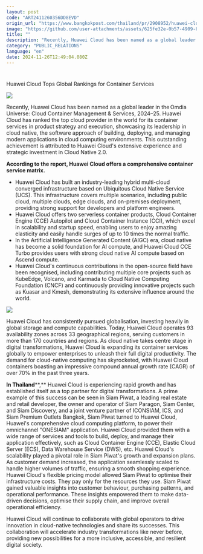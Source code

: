 ```yaml
---
layout: post
code: "ART2411260356DD8EVD"
origin_url: "https://www.bangkokpost.com/thailand/pr/2908952/huawei-cloud-tops-global-rankings-for-container-services-"
image: "https://github.com/user-attachments/assets/625fe32e-0b57-4909-8f80-a85a74e2dba4"
title: ""
description: "Recently, Huawei Cloud has been named as a global leader in the  Omdia Universe: Cloud Container Management & Services, 2024–25. Huawei Cloud has ranked the top cloud provider in the world for its container services in product strategy and execution, showcasing its leadership in cloud native, the software approach of building, deploying, and managing modern applications in cloud computing environments. This outstanding achievement is attributed to Huawei Cloud"
category: "PUBLIC_RELATIONS"
language: "en"
date: 2024-11-26T12:49:04.080Z
---
```


# 

Huawei Cloud Tops Global Rankings for Container Services

![](https://github.com/user-attachments/assets/e8f41460-72d8-4689-a72c-e50d589aab23)

Recently, Huawei Cloud has been named as a global leader in the Omdia Universe: Cloud Container Management & Services, 2024–25. Huawei Cloud has ranked the top cloud provider in the world for its container services in product strategy and execution, showcasing its leadership in cloud native, the software approach of building, deploying, and managing modern applications in cloud computing environments. This outstanding achievement is attributed to Huawei Cloud's extensive experience and strategic investment in Cloud Native 2.0.  

**According to the report, Huawei Cloud offers a comprehensive container service matrix.** 

*   Huawei Cloud has built an industry-leading hybrid multi-cloud converged infrastructure based on Ubiquitous Cloud Native Service (UCS). This infrastructure covers multiple scenarios, including public cloud, multiple clouds, edge clouds, and on-premises deployment, providing strong support for developers and platform engineers.
*   Huawei Cloud offers two serverless container products, Cloud Container Engine (CCE) Autopilot and Cloud Container Instance (CCI), which excel in scalability and startup speed, enabling users to enjoy amazing elasticity and easily handle surges of up to 10 times the normal traffic.
*   In the Artificial Intelligence Generated Content (AIGC) era, cloud native has become a solid foundation for AI compute, and Huawei Cloud CCE Turbo provides users with strong cloud native AI compute based on Ascend compute.
*   Huawei Cloud's continuous contributions in the open-source field have been recognised, including contributing multiple core projects such as KubeEdge, Volcano, and Karmada to Cloud Native Computing Foundation (CNCF) and continuously providing innovative projects such as Kuasar and Kmesh, demonstrating its extensive influence around the world.  

![](https://static.bangkokpost.com/media/content/20241126/5359965.png)

Huawei Cloud has consistently pursued globalisation, investing heavily in global storage and compute capabilities. Today, Huawei Cloud operates 93 availability zones across 33 geographical regions, serving customers in more than 170 countries and regions. As cloud native takes centre stage in digital transformations, Huawei Cloud is expanding its container services globally to empower enterprises to unleash their full digital productivity. The demand for cloud-native computing has skyrocketed, with Huawei Cloud containers boasting an impressive compound annual growth rate (CAGR) of over 70% in the past three years. 

**In Thailand****,** Huawei Cloud is experiencing rapid growth and has established itself as a top partner for digital transformations. A prime example of this success can be seen in Siam Piwat, a leading real estate and retail developer, the owner and operator of Siam Paragon, Siam Center, and Siam Discovery, and a joint venture partner of ICONSIAM, ICS, and Siam Premium Outlets Bangkok, Siam Piwat turned to Huawei Cloud, Huawei's comprehensive cloud computing platform, to power their omnichannel "ONESIAM" application. Huawei Cloud provided them with a wide range of services and tools to build, deploy, and manage their application effectively, such as Cloud Container Engine (CCE), Elastic Cloud Server (ECS), Data Warehouse Service (DWS), etc. Huawei Cloud's scalability played a pivotal role in Siam Piwat's growth and expansion plans. As customer demand increased, the application seamlessly scaled to handle higher volumes of traffic, ensuring a smooth shopping experience. Huawei Cloud's flexible pricing model allowed Siam Piwat to optimise their infrastructure costs. They pay only for the resources they use. Siam Piwat gained valuable insights into customer behaviour, purchasing patterns, and operational performance. These insights empowered them to make data-driven decisions, optimise their supply chain, and improve overall operational efficiency. 

Huawei Cloud will continue to collaborate with global operators to drive innovation in cloud-native technologies and share its successes. This collaboration will accelerate industry transformations like never before, providing new possibilities for a more inclusive, accessible, and resilient digital society.